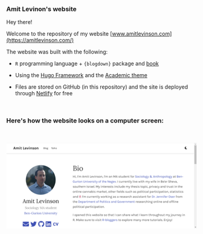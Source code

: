 ### Amit Levinon's website

Hey there!

Welcome to the repository of my website [www.amitlevinson.com](https://amitlevinson.com/)   

The website was built with the following:  

* `R` programming language + `{blogdown}` package and [book](https://bookdown.org/yihui/blogdown/)  

* Using the [Hugo Framework](https://gohugo.io/) and the [Academic theme](https://themes.gohugo.io/academic/)  

* Files are stored on GitHub (in this repository) and the site is deployed through [Netlify](https://www.netlify.com/) for free 
<br>


### Here's how the website looks on a computer screen:  

<br>

![screenshot-of-website-on-computer](static/img/readme-page/computer.png)
